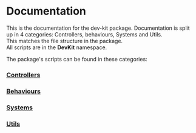 # Documentation
This is the documentation for the dev-kit package. Documentation is split up in 4 categories: Controllers, behaviours, Systems and Utils.  
This matches the file structure in the package.  
All scripts are in the **DevKit** namespace.

The package's scripts can be found in these categories:

### [Controllers](https://github.com/Sad-AI-dev/dev-kit_Package/blob/main/Documentation/SubPages/Controllers.md)
### [Behaviours](https://github.com/Sad-AI-dev/dev-kit_Package/blob/main/Documentation/SubPages/Behaviours.md)
### [Systems](https://github.com/Sad-AI-dev/dev-kit_Package/blob/main/Documentation/SubPages/Systems.md)
### [Utils](https://github.com/Sad-AI-dev/dev-kit_Package/blob/main/Documentation/SubPages/Utils.md)
